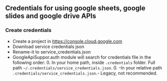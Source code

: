 
## Credentials for using google sheets, google slides and google drive APIs

### Create credentials

* Create a project in https://console.cloud.google.com
* Download service credentials json
* Rename-it to service_credentials.json
* GoogleApiSuppor.auth module will search for credentials file in the following order:
    0. In your home path, inside `.credentials` folder. Full path `~/.credentials/service_credentials.json`.
    0. -In your relative path `.credentials/service_credentials.json`.- Legacy, not recommended. 

